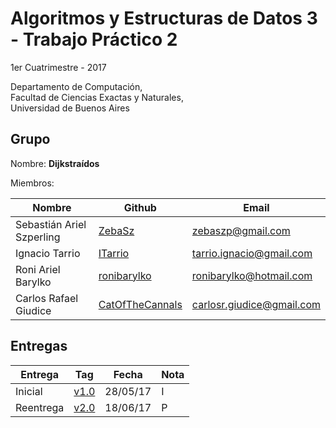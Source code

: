 # Algoritmos y Estructuras de Datos 3 - Trabajo Práctico 2

1er Cuatrimestre - 2017

Departamento de Computación,<br/>
Facultad de Ciencias Exactas y Naturales,<br/>
Universidad de Buenos Aires

## Grupo

Nombre: **Dijkstraídos**

Miembros:

| Nombre                    | Github                                                | Email                     |
| ------------------------- | ----------------------------------------------------- | ------------------------- |
| Sebastián Ariel Szperling | [ZebaSz](https://github.com/ZebaSz)                   | zebaszp@gmail.com         |
| Ignacio Tarrio            | [ITarrio](https://github.com/ITarrio)                 | tarrio.ignacio@gmail.com  |
| Roni Ariel Barylko        | [ronibarylko](https://github.com/ronibarylko)         | ronibarylko@hotmail.com   |
| Carlos Rafael Giudice     | [CatOfTheCannals](https://github.com/CatOfTheCannals) | carlosr.giudice@gmail.com |

## Entregas

| Entrega    | Tag                                                           | Fecha    | Nota |
| ---------- | ------------------------------------------------------------- | -------- | ---- |
| Inicial    | [v1.0](https://github.com/ZebaSz/algo3-tp2/releases/tag/1.0)  | 28/05/17 | I    |
| Reentrega  | [v2.0](https://github.com/ZebaSz/algo3-tp2/releases/tag/2.0)  | 18/06/17 | P    |